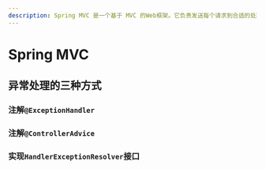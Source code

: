 ```yaml
---
description: Spring MVC 是一个基于 MVC 的Web框架。它负责发送每个请求到合适的处理程序，使用视图来最终返回响应结果。
---
```


# Spring MVC

## 异常处理的三种方式

### 注解`@ExceptionHandler`

### 注解`@ControllerAdvice`

### 实现`HandlerExceptionResolver`接口


